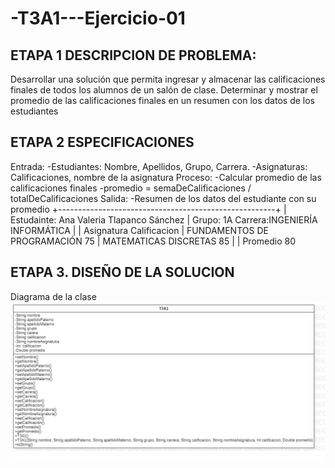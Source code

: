 # -T3A1---Ejercicio-01

## ETAPA 1  DESCRIPCION DE PROBLEMA:
Desarrollar una solución que permita ingresar y almacenar las calificaciones finales de todos los alumnos de un salón de clase. Determinar y mostrar el promedio de las calificaciones finales en un resumen con los datos de los estudiantes

## ETAPA 2 ESPECIFICACIONES
Entrada:
-Estudiantes: Nombre, Apellidos, Grupo, Carrera.
-Asignaturas: Calificaciones, nombre de la asignatura
Proceso:
-Calcular promedio de las calificaciones finales
-promedio = semaDeCalificaciones / totalDeCalificaciones
Salida:
-Resumen de los datos del estudiante con su promedio
+------------------------------------------------------+
| Estudainte: Ana Valeria Tlapanco Sánchez
| Grupo: 1A            Carrera:INGENIERÍA INFORMÁTICA
|
| Asignatura                         Calificacion 
| FUNDAMENTOS DE PROGRAMACIÓN            75
| MATEMATICAS DISCRETAS                  85
|
| Promedio                                80



## ETAPA 3. DISEÑO DE LA SOLUCION
Diagrama de la clase
![](https://github.com/valeTlapanco20/-T3A1---Ejercicio-01/blob/main/T3A1.png)

